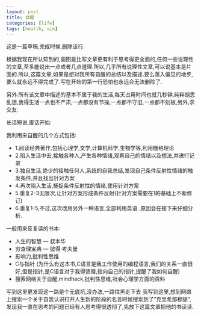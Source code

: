 ```yaml
---
layout: post
title: 自醒
categories: [life]
tags: [health, vim] 
---
```


这是一篇草稿,完成时候,删除该行.

根据我现在所认知到的,画图是比写文章更有利于思考得更全面的,任何一些说理性的文章,至多能说出一点或者几点道理.所以,几乎所有说理性文章,可以说基本是片面的.所以,这篇文章,如果是想对我所有自醒的总结以及描述.要么落入偏见的地步,要么就永远不得完成了.写在开始的第一行恐怕也永远会无法删除了.

另外:所有该文章中描述的基本不属于我的生活,每天占用时间也就几秒钟,纯粹胡思乱想,我得生活一点也不严肃,一点都没有节操,一点都不守旧,一点都不刻板,另外,求交友.

长话短说,废话开始:

我利用来自醒的几个方式包括:

* 1.阅读经典著作,包括心理学,文学,计算机科学,生物学等,利用栅格理论
* 2.陷入生活中去,接触各种人,产生各种情绪,观察自己的情绪以及想法,并进行记录
* 3.独自生活,绝少的接触任何人,系统的自我总结,发现自己条件反射性情绪的触发条件,并且找出针对方案
* 4.再次陷入生活,捕捉条件反射性的情绪,使用针对方案
* 5.重复2-3无限次,让针对方案形成条件反射(针对方案需要在1的基础上不断修订)
* 6.重复1-5,不过,这次改用另外一种语言,全部利用英语. 原因会在接下来仔细分析.


一般用来反复读的书本:

* 人生的智慧 — 叔本华
* 穷查理宝典 — 彼得·考夫曼
* 影响力,批判性思维
* C与指针 (为什么有这本书,C语言是我工作使用的编程语言,我们的关系一直很好,但是指针,是C语言对于我得馈赠,指向自己的指针,提醒了我如何自醒)
* 搜索网络关于自醒,mindhack,批判性思维,社会心理学方面的资料

写到这里更发现这一路是个无底坑,没办法,一路往黑走下去
我写到这里,想到网络上搜索一个关于自我认识打开人生新的阶段的名言时候搜索到了”克里希那穆提”,发现我一直在思考的问题已经有人思考得很透彻了,先放下这篇文章把他的书读读.

##

